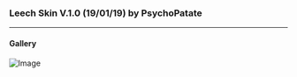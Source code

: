 ### Leech Skin V.1.0 (19/01/19) by PsychoPatate
---

#### Gallery
![Image](https://i.imgur.com/TDgdNJI.jpg)